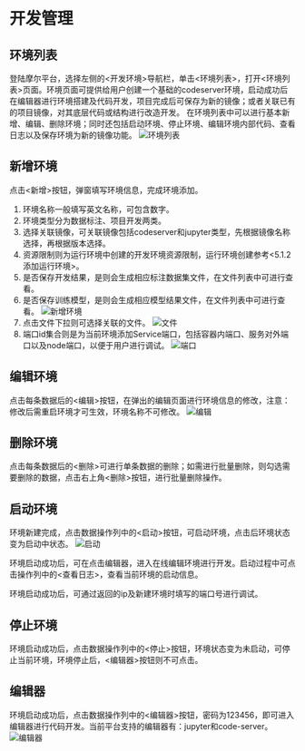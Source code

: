 # 开发管理

## 环境列表
登陆摩尔平台，选择左侧的<开发环境>导航栏，单击<环境列表>，打开<环境列表>页面。环境页面可提供给用户创建一个基础的codeserver环境，启动成功后在编辑器进行环境搭建及代码开发，项目完成后可保存为新的镜像；或者关联已有的项目镜像，对其底层代码或结构进行改造开发。
在环境列表中可以进行基本新增、编辑、删除环境；同时还包括启动环境、停止环境、编辑环境内部代码、查看日志以及保存环境为新的镜像功能。
![环境列表](/images/dev_01.png)

## 新增环境
点击<新增>按钮，弹窗填写环境信息，完成环境添加。
1. 环境名称一般填写英文名称，可包含数字。
2. 环境类型分为数据标注、项目开发两类。
3. 选择关联镜像，可关联镜像包括codeserver和jupyter类型，先根据镜像名称选择，再根据版本选择。
4. 资源限制则为运行环境中创建的开发环境资源限制，运行环境创建参考<5.1.2添加运行环境>。
5. 是否保存开发结果，是则会生成相应标注数据集文件，在文件列表中可进行查看。
6. 是否保存训练模型，是则会生成相应模型结果文件，在文件列表中可进行查看。
![新增环境](/images/dev_02.png)
7. 点击文件下拉则可选择关联的文件。
![文件](/images/dev_03.png)
8. 端口id集合则是为当前环境添加Service端口，包括容器内端口、服务对外端口以及node端口，以便于用户进行调试。
![端口](/images/dev_04.png)

## 编辑环境    
点击每条数据后的<编辑>按钮，在弹出的编辑页面进行环境信息的修改，注意：修改后需重启环境才可生效，环境名称不可修改。
![编辑](/images/dev_05.png)

## 删除环境
点击每条数据后的<删除>可进行单条数据的删除；如需进行批量删除，则勾选需要删除的数据，点击右上角<删除>按钮，进行批量删除操作。

## 启动环境
环境新建完成，点击数据操作列中的<启动>按钮，可启动环境，点击后环境状态变为启动中状态。
![启动](/images/dev_06.png)

环境启动成功后，可在点击编辑器，进入在线编辑环境进行开发。启动过程中可点击操作列中的<查看日志>，查看当前环境的启动信息。

环境启动成功后，可通过返回的ip及新建环境时填写的端口号进行调试。

## 停止环境
环境启动成功后，点击数据操作列中的<停止>按钮，环境状态变为未启动，可停止当前环境，环境停止后，<编辑器>按钮则不可点击。

## 编辑器
环境启动成功后，点击数据操作列中的<编辑器>按钮，密码为123456，即可进入编辑器进行代码开发。当前平台支持的编辑器有：jupyter和code-server。
![编辑器](/images/dev_07.png)

